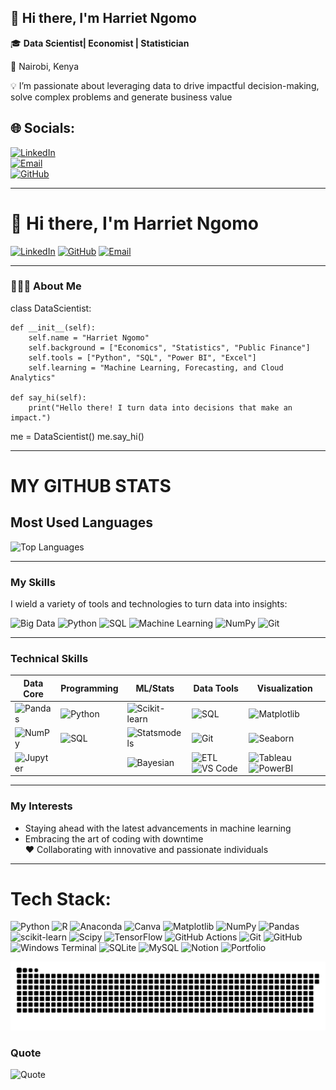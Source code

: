 ## 👋 Hi there, I'm Harriet Ngomo

🎓 **Data Scientist| Economist | Statistician**

📍 Nairobi, Kenya

💡 I’m passionate about leveraging data to drive impactful decision-making, solve complex problems and generate business value


## 🌐 Socials:

[![LinkedIn](https://img.shields.io/badge/LinkedIn-%230077B5.svg?logo=linkedin&logoColor=white)](https://linkedin.com/in/Harriet-ngomo)  
[![Email](https://img.shields.io/badge/Email-D14836?logo=gmail&logoColor=white)](harrietngomo@gmail.com)  
[![GitHub](https://img.shields.io/badge/GitHub-%23121011.svg?logo=github&logoColor=white)](https://github.com/Harriet-ngomo)

---


# 👋 Hi there, I'm Harriet Ngomo

[![LinkedIn](https://img.shields.io/badge/LinkedIn-blue?style=flat&logo=linkedin&logoColor=white)](https://www.linkedin.com/in/harrietngomo/)
[![GitHub](https://img.shields.io/badge/GitHub-black?style=flat&logo=github&logoColor=white)](https://github.com/Harriet-ngomo)
[![Email](https://img.shields.io/badge/Email-harrietngomo@gmail.com-red?style=flat&logo=gmail&logoColor=white)](mailto:harrietngomo@gmail.com)


---

### 👩🏾‍💻 About Me

class DataScientist:

    def __init__(self):
        self.name = "Harriet Ngomo"
        self.background = ["Economics", "Statistics", "Public Finance"]
        self.tools = ["Python", "SQL", "Power BI", "Excel"]
        self.learning = "Machine Learning, Forecasting, and Cloud Analytics"
    
    def say_hi(self):
        print("Hello there! I turn data into decisions that make an impact.")

me = DataScientist()
me.say_hi()


---

# MY GITHUB STATS

## Most Used Languages

![Top Languages](https://github-readme-stats.vercel.app/api/top-langs/?username=Harriet-ngomo&layout=compact&hide=html,css,cython,c&langs_count=6&theme=merko)

---
### My Skills

I wield a variety of tools and technologies to turn data into insights:

![Big Data](https://img.shields.io/badge/Big_Data-F46800?logo=apachehadoop&logoColor=white) 
![Python](https://img.shields.io/badge/Python-3776AB?logo=python&logoColor=white) 
![SQL](https://img.shields.io/badge/SQL-4479A1?logo=postgresql&logoColor=white) 
![Machine Learning](https://img.shields.io/badge/Machine_Learning-0696D7?logo=scikit-learn&logoColor=white) 
![NumPy](https://img.shields.io/badge/NumPy-013243?logo=numpy&logoColor=white) 
![Git](https://img.shields.io/badge/Git-F05032?logo=git&logoColor=white)

---
### Technical Skills 

| Data Core       | Programming    | ML/Stats       | Data Tools     | Visualization       |
|-----------------|----------------|----------------|----------------|---------------------|
| ![Pandas](https://img.shields.io/badge/Pandas-150458?logo=pandas&logoColor=white) | ![Python](https://img.shields.io/badge/Python-3776AB?logo=python&logoColor=white) | ![Scikit-learn](https://img.shields.io/badge/ScikitLearn-F7931E?logo=scikit-learn&logoColor=white) | ![SQL](https://img.shields.io/badge/SQL-4479A1?logo=postgresql&logoColor=white) | ![Matplotlib](https://img.shields.io/badge/Matplotlib-11557C?logo=python&logoColor=white) |
| ![NumPy](https://img.shields.io/badge/NumPy-013243?logo=numpy&logoColor=white) | ![SQL](https://img.shields.io/badge/SQL-4479A1?logo=postgresql&logoColor=white) | ![Statsmodels](https://img.shields.io/badge/Statsmodels-8C4C94?logo=python&logoColor=white) | ![Git](https://img.shields.io/badge/Git-F05032?logo=git&logoColor=white) | ![Seaborn](https://img.shields.io/badge/Seaborn-5C8DBC?logo=python&logoColor=white) |
| ![Jupyter](https://img.shields.io/badge/Jupyter-F37626?logo=jupyter&logoColor=white) |  | ![Bayesian](https://img.shields.io/badge/Bayesian-8C4C94?logo=python&logoColor=white) | ![ETL](https://img.shields.io/badge/ETL-2496ED?logo=apachespark&logoColor=white) ![VS Code](https://img.shields.io/badge/VS_Code-007ACC?logo=visualstudiocode&logoColor=white) | ![Tableau](https://img.shields.io/badge/Tableau-E97627?logo=tableau&logoColor=white) ![PowerBI](https://img.shields.io/badge/Power_BI-F2C811?logo=powerbi&logoColor=black) |


---
### My Interests

- Staying ahead with the latest advancements in machine learning  
- Embracing the art of coding with downtime  
❤️ Collaborating with innovative and passionate individuals

---

# Tech Stack:
![Python](https://img.shields.io/badge/python-3670A0?style=flat-square&logo=python&logoColor=ffdd54) ![R](https://img.shields.io/badge/r-%23276DC3.svg?style=flat-square&logo=r&logoColor=white) ![Anaconda](https://img.shields.io/badge/Anaconda-%2344A833.svg?style=flat-square&logo=anaconda&logoColor=white) ![Canva](https://img.shields.io/badge/Canva-%2300C4CC.svg?style=flat-square&logo=Canva&logoColor=white) ![Matplotlib](https://img.shields.io/badge/Matplotlib-%23ffffff.svg?style=flat-square&logo=Matplotlib&logoColor=black) ![NumPy](https://img.shields.io/badge/numpy-%23013243.svg?style=flat-square&logo=numpy&logoColor=white) ![Pandas](https://img.shields.io/badge/pandas-%23150458.svg?style=flat-square&logo=pandas&logoColor=white) ![scikit-learn](https://img.shields.io/badge/scikit--learn-%23F7931E.svg?style=flat-square&logo=scikit-learn&logoColor=white) ![Scipy](https://img.shields.io/badge/SciPy-%230C55A5.svg?style=flat-square&logo=scipy&logoColor=%white) ![TensorFlow](https://img.shields.io/badge/TensorFlow-%23FF6F00.svg?style=flat-square&logo=TensorFlow&logoColor=white) ![GitHub Actions](https://img.shields.io/badge/github%20actions-%232671E5.svg?style=flat-square&logo=githubactions&logoColor=white) ![Git](https://img.shields.io/badge/git-%23F05033.svg?style=flat-square&logo=git&logoColor=white) ![GitHub](https://img.shields.io/badge/github-%23121011.svg?style=flat-square&logo=github&logoColor=white) ![Windows Terminal](https://img.shields.io/badge/Windows%20Terminal-%234D4D4D.svg?style=flat-square&logo=windows-terminal&logoColor=white) ![SQLite](https://img.shields.io/badge/sqlite-%2307405e.svg?style=flat-square&logo=sqlite&logoColor=white) ![MySQL](https://img.shields.io/badge/mysql-4479A1.svg?style=flat-square&logo=mysql&logoColor=white) ![Notion](https://img.shields.io/badge/Notion-%23000000.svg?style=flat-square&logo=notion&logoColor=white) ![Portfolio](https://img.shields.io/badge/Portfolio-%23000000.svg?style=flat-square&logo=firefox&logoColor=#FF7139)

![snake gif](https://github.com/Harriet-ngomo/Harriet-ngomo/blob/output/github-snake.svg)


### Quote
![Quote](https://quotes-github-readme.vercel.app/api?type=horizontal&theme=radical)




